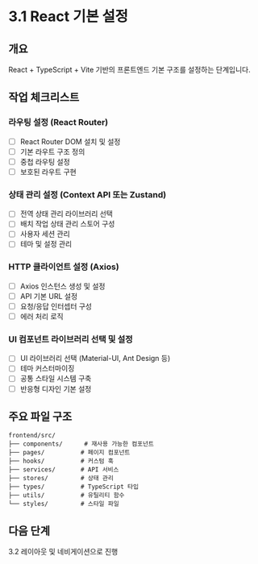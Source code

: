 # 3.1 React 기본 설정

## 개요
React + TypeScript + Vite 기반의 프론트엔드 기본 구조를 설정하는 단계입니다.

## 작업 체크리스트

### 라우팅 설정 (React Router)
- [ ] React Router DOM 설치 및 설정
- [ ] 기본 라우트 구조 정의
- [ ] 중첩 라우팅 설정
- [ ] 보호된 라우트 구현

### 상태 관리 설정 (Context API 또는 Zustand)
- [ ] 전역 상태 관리 라이브러리 선택
- [ ] 배치 작업 상태 관리 스토어 구성
- [ ] 사용자 세션 관리
- [ ] 테마 및 설정 관리

### HTTP 클라이언트 설정 (Axios)
- [ ] Axios 인스턴스 생성 및 설정
- [ ] API 기본 URL 설정
- [ ] 요청/응답 인터셉터 구성
- [ ] 에러 처리 로직

### UI 컴포넌트 라이브러리 선택 및 설정
- [ ] UI 라이브러리 선택 (Material-UI, Ant Design 등)
- [ ] 테마 커스터마이징
- [ ] 공통 스타일 시스템 구축
- [ ] 반응형 디자인 기본 설정

## 주요 파일 구조
```
frontend/src/
├── components/      # 재사용 가능한 컴포넌트
├── pages/          # 페이지 컴포넌트
├── hooks/          # 커스텀 훅
├── services/       # API 서비스
├── stores/         # 상태 관리
├── types/          # TypeScript 타입
├── utils/          # 유틸리티 함수
└── styles/         # 스타일 파일
```

## 다음 단계
3.2 레이아웃 및 네비게이션으로 진행